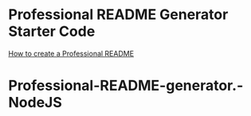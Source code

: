 # Professional README Generator Starter Code

[How to create a Professional README](https://coding-boot-camp.github.io/full-stack/github/professional-readme-guide)
# Professional-README-generator.-NodeJS
